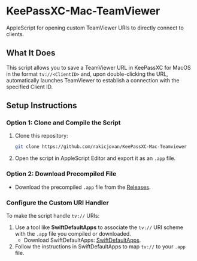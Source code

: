 # KeePassXC-Mac-TeamViewer  
AppleScript for opening custom TeamViewer URIs to directly connect to clients.  

## What It Does  
This script allows you to save a TeamViewer URL in KeePassXC for MacOS in the format `tv://<ClientID>` and, upon double-clicking the URL, automatically launches TeamViewer to establish a connection with the specified Client ID.  

## Setup Instructions  

### Option 1: Clone and Compile the Script  
1. Clone this repository:  
   ```bash  
   git clone https://github.com/rakicjovan/KeePassXC-Mac-Teamviewer 
2. Open the script in AppleScript Editor and export it as an `.app` file.  

### Option 2: Download Precompiled File  
- Download the precompiled `.app` file from the [Releases](https://github.com/<your-repo-url>/releases).  

### Configure the Custom URI Handler  
To make the script handle `tv://` URIs:  

1. Use a tool like **SwiftDefaultApps** to associate the `tv://` URI scheme with the `.app` file you compiled or downloaded.  
   - Download SwiftDefaultApps: [SwiftDefaultApps](https://github.com/Lord-Kamina/SwiftDefaultApps).  
2. Follow the instructions in SwiftDefaultApps to map `tv://` to your `.app` file.  

